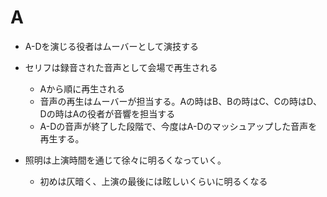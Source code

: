 # A

- A-Dを演じる役者はムーバーとして演技する

- セリフは録音された音声として会場で再生される

  - Aから順に再生される
  - 音声の再生はムーバーが担当する。Aの時はB、Bの時はC、Cの時はD、Dの時はAの役者が音響を担当する
  - A-Dの音声が終了した段階で、今度はA-Dのマッシュアップした音声を再生する。

- 照明は上演時間を通じて徐々に明るくなっていく。

  - 初めは仄暗く、上演の最後には眩しいくらいに明るくなる

  